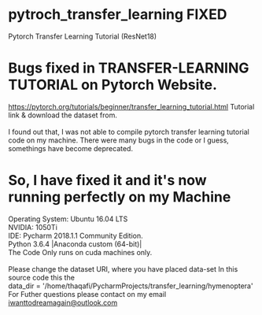 # pytroch_transfer_learning FIXED
  Pytorch Transfer Learning Tutorial (ResNet18)
  
# Bugs fixed in TRANSFER-LEARNING TUTORIAL on Pytorch Website.
  https://pytorch.org/tutorials/beginner/transfer_learning_tutorial.html
  Tutorial link & download the dataset from.
  <br />
  <br/>
  I found out that, I was not able to compile pytorch transfer learning tutorial code on my machine. There were many bugs in the code or I guess, somethings have become deprecated.
  <br />
# So, I have fixed it and it's now running perfectly on my Machine
  Operating System: Ubuntu 16.04 LTS <br />
  NVIDIA: 1050Ti <br />
  IDE: Pycharm 2018.1.1 Community Edition. <br /> 
  Python 3.6.4 |Anaconda custom (64-bit)| <br />
  The Code Only runs on cuda machines only. <br />
  <br />
  Please change the dataset URI, where you have placed data-set 
  In this source code this the <br /> 
  data_dir = '/home/thaqafi/PycharmProjects/transfer_learning/hymenoptera'
  <br />
  For Futher questions please contact on my email iwanttodreamagain@outlook.com
